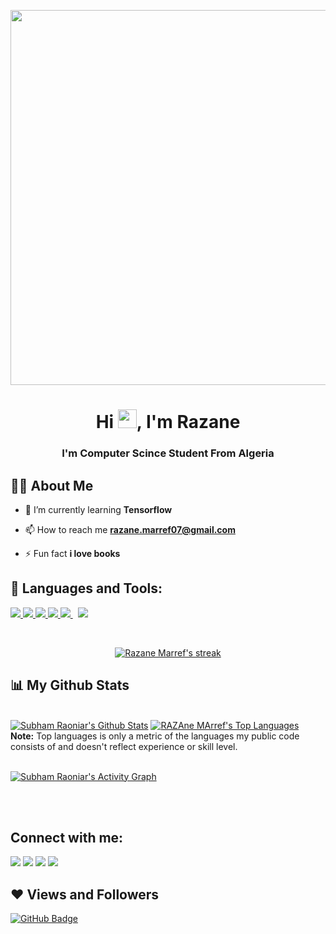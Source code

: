 <a href="#"><img align="center" width="600" height="auto" src="https://cdn.dribbble.com/users/2646423/screenshots/5507196/computer.gif" height="175px"/></a>

<h1 align="center">Hi <img src="https://raw.githubusercontent.com/MartinHeinz/MartinHeinz/master/wave.gif" width="30px">, I'm Razane</h1>
<h3 align="center">I'm Computer Scince Student From Algeria</h3>

 
## 🙋‍♂️ About Me

- 🌱 I’m currently learning **Tensorflow**


- 📫 How to reach me **razane.marref07@gmail.com**

- ⚡ Fun fact **i love books**

## 🚀 Languages and Tools:

<p align="left"> 
    <a href="https://www.java.com" target="_blank"> <img src="https://img.icons8.com/color/48/000000/java-coffee-cup-logo.png"/> </a>
    <a href="https://www.w3.org/html/" target="_blank"> <img src="https://img.icons8.com/color/48/000000/html-5.png"/> </a> 
    <a href="https://www.w3schools.com/css/" target="_blank"> <img src="https://img.icons8.com/color/48/000000/css3.png"/> </a>  
    <a href="https://www.python.org" target="_blank"> <img src="https://img.icons8.com/color/48/000000/python.png"/> </a> 
    <a style="padding-right:8px;" href="https://www.mysql.com/" target="_blank"> <img src="https://img.icons8.com/fluent/50/000000/mysql-logo.png"/> </a>
    <a href="https://git-scm.com/" target="_blank"> <img src="https://img.icons8.com/color/48/000000/git.png"/> </a> 
</p>

<!-- [![React Badge](https://img.shields.io/badge/-React-61DBFB?style=for-the-badge&labelColor=black&logo=react&logoColor=61DBFB)](#)  [![Javascript Badge](https://img.shields.io/badge/-Javascript-F0DB4F?style=for-the-badge&labelColor=black&logo=javascript&logoColor=F0DB4F)](#) [![Typescript Badge](https://img.shields.io/badge/-Typescript-007acc?style=for-the-badge&labelColor=black&logo=typescript&logoColor=007acc)](#) [![Nodejs Badge](https://img.shields.io/badge/-Nodejs-3C873A?style=for-the-badge&labelColor=black&logo=node.js&logoColor=3C873A)](#) [![GraphQL Badge](https://img.shields.io/badge/-GraphQl-e535ab?style=for-the-badge&labelColor=black&logo=node.js&logoColor=e535ab)](#) -->
<br/>

<p align="center">
    <a href="https://github.com/MarRazane/github-readme-streak-stats">
        <img title="🔥 Get streak stats for your profile at git.io/streak-stats" alt="Razane Marref's streak" src="https://github-readme-streak-stats.herokuapp.com/?user=MArRazane&theme=black-ice&hide_border=true&stroke=0000&background=060A0CD0"/>
    </a>
</p>

## 📊 My Github Stats

  <br/>
    <a href="https://github.com/MarRazane/github-readme-stats"><img alt="Subham Raoniar's Github Stats" src="https://github-readme-stats.vercel.app/api?username=MarRazane&show_icons=true&count_private=true&theme=react&hide_border=true&bg_color=0D1117" /></a>
  <a href="https://github.com/MarRazane/github-readme-stats"><img alt="RAZAne MArref's Top Languages" src="https://github-readme-stats.vercel.app/api/top-langs/?username=MarRazane&langs_count=8&count_private=true&layout=compact&theme=react&hide_border=true&bg_color=0D1117" /></a>
  <br/>
  <b>Note:</b> Top languages is only a metric of the languages my public code consists of and doesn't reflect experience or skill level.


<br/>
<br/>

<a href="https://github.com/MarRazane/github-readme-activity-graph"><img alt="Subham Raoniar's Activity Graph" src="https://activity-graph.herokuapp.com/graph?username=MarRazane&bg_color=0D1117&color=5BCDEC&line=5BCDEC&point=FFFFFF&hide_border=true" /></a>

<br/>
<br/>

## Connect with me:
<p align="left">

<a href = "https://www.linkedin.com/in/razane-marref/"><img src="https://img.icons8.com/fluent/48/000000/linkedin.png"/></a>
<a href = "https://twitter.com/MarRazane"><img src="https://img.icons8.com/fluent/48/000000/twitter.png"/></a>
<a href = "https://www.instagram.com/razane.mar/"><img src="https://img.icons8.com/fluent/48/000000/instagram-new.png"/></a>
<a href = "https://www.facebook.com/razane.marref.1"><img src="https://img.icons8.com/color/48/000000/facebook.png"/></a>

</p>

## ❤ Views and Followers
<a href="https://github.com/MarRazane?tab=followers"><img src="https://img.shields.io/github/followers/MarRazane?label=Followers&style=social" alt="GitHub Badge"></a>

